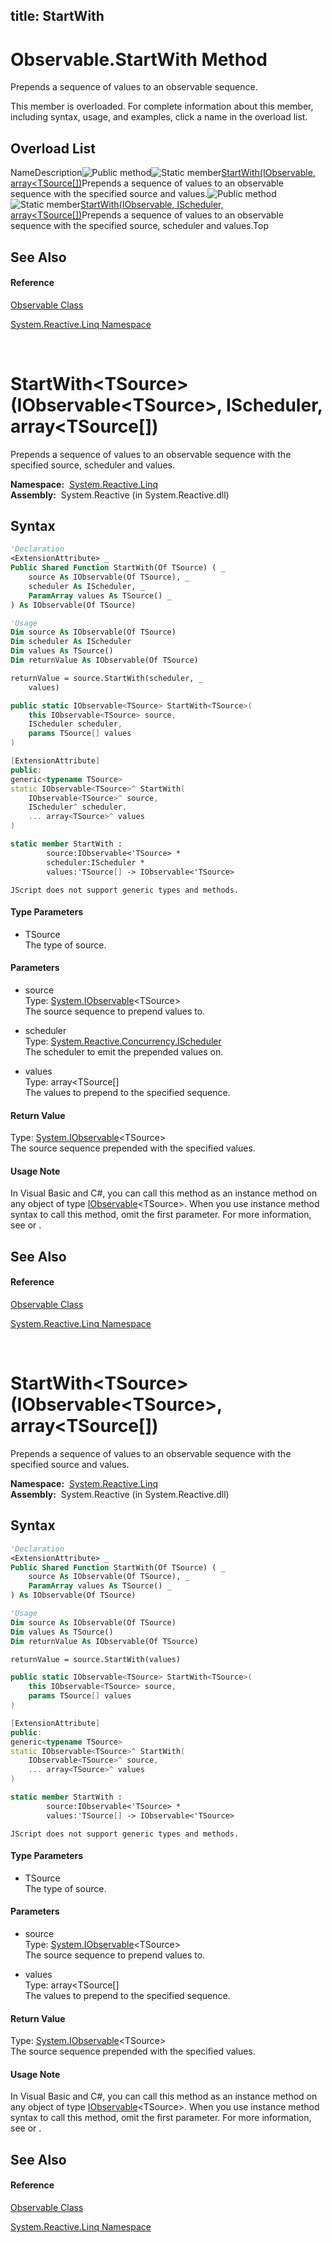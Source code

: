 title: StartWith
---
# Observable.StartWith Method

Prepends a sequence of values to an observable sequence.

This member is overloaded. For complete information about this member, including syntax, usage, and examples, click a name in the overload list.

## Overload List

NameDescription![Public method](https://reactiveui.net/assets/img/Hh303103.pubmethod(en-us,VS.103).gif "Public method")![Static member](https://reactiveui.net/assets/img/Hh244319.static(en-us,VS.103).gif "Static member")[StartWith<TSource>(IObservable<TSource>, array<TSource[])](https://msdn.microsoft.com/en-us/library/m:system.reactive.linq.observable.startwith%60%601(system.iobservable%7b%60%600%7d%2c%60%600%5b%5d)(v=VS.103))Prepends a sequence of values to an observable sequence with the specified source and values.![Public method](https://reactiveui.net/assets/img/Hh303103.pubmethod(en-us,VS.103).gif "Public method")![Static member](https://reactiveui.net/assets/img/Hh244319.static(en-us,VS.103).gif "Static member")[StartWith<TSource>(IObservable<TSource>, IScheduler, array<TSource[])](https://msdn.microsoft.com/en-us/library/m:system.reactive.linq.observable.startwith%60%601(system.iobservable%7b%60%600%7d%2csystem.reactive.concurrency.ischeduler%2c%60%600%5b%5d)(v=VS.103))Prepends a sequence of values to an observable sequence with the specified source, scheduler and values.Top

## See Also

#### Reference

[Observable Class](Observable/Observable)

[System.Reactive.Linq Namespace](System.Reactive.Linq/System.Reactive.Linq)



<br />

# StartWith\<TSource\>(IObservable\<TSource\>, IScheduler, array\<TSource\[\])

Prepends a sequence of values to an observable sequence with the specified source, scheduler and values.

**Namespace:**  [System.Reactive.Linq](System.Reactive.Linq/System.Reactive.Linq)  
**Assembly:**  System.Reactive (in System.Reactive.dll)

## Syntax

```vb
'Declaration
<ExtensionAttribute> _
Public Shared Function StartWith(Of TSource) ( _
    source As IObservable(Of TSource), _
    scheduler As IScheduler, _
    ParamArray values As TSource() _
) As IObservable(Of TSource)
```

```vb
'Usage
Dim source As IObservable(Of TSource)
Dim scheduler As IScheduler
Dim values As TSource()
Dim returnValue As IObservable(Of TSource)

returnValue = source.StartWith(scheduler, _
    values)
```

```csharp
public static IObservable<TSource> StartWith<TSource>(
    this IObservable<TSource> source,
    IScheduler scheduler,
    params TSource[] values
)
```

```c++
[ExtensionAttribute]
public:
generic<typename TSource>
static IObservable<TSource>^ StartWith(
    IObservable<TSource>^ source, 
    IScheduler^ scheduler, 
    ... array<TSource>^ values
)
```

```fsharp
static member StartWith : 
        source:IObservable<'TSource> * 
        scheduler:IScheduler * 
        values:'TSource[] -> IObservable<'TSource> 
```

```jscript
JScript does not support generic types and methods.
```

#### Type Parameters

- TSource  
  The type of source.

#### Parameters

- source  
  Type: [System.IObservable](https://msdn.microsoft.com/en-us/library/Dd990377)\<TSource\>  
  The source sequence to prepend values to.

- scheduler  
  Type: [System.Reactive.Concurrency.IScheduler](IScheduler/IScheduler)  
  The scheduler to emit the prepended values on.

- values  
  Type: array\<TSource\[\]  
  The values to prepend to the specified sequence.

#### Return Value

Type: [System.IObservable](https://msdn.microsoft.com/en-us/library/Dd990377)\<TSource\>  
The source sequence prepended with the specified values.

#### Usage Note

In Visual Basic and C\#, you can call this method as an instance method on any object of type [IObservable](https://msdn.microsoft.com/en-us/library/Dd990377)\<TSource\>. When you use instance method syntax to call this method, omit the first parameter. For more information, see [](https://msdn.microsoft.com/en-us/library/Bb384936) or [](https://msdn.microsoft.com/en-us/library/Bb383977).

## See Also

#### Reference

[Observable Class](Observable/Observable)

[System.Reactive.Linq Namespace](System.Reactive.Linq/System.Reactive.Linq)



<br />

# StartWith\<TSource\>(IObservable\<TSource\>, array\<TSource\[\])

Prepends a sequence of values to an observable sequence with the specified source and values.

**Namespace:**  [System.Reactive.Linq](System.Reactive.Linq/System.Reactive.Linq)  
**Assembly:**  System.Reactive (in System.Reactive.dll)

## Syntax

```vb
'Declaration
<ExtensionAttribute> _
Public Shared Function StartWith(Of TSource) ( _
    source As IObservable(Of TSource), _
    ParamArray values As TSource() _
) As IObservable(Of TSource)
```

```vb
'Usage
Dim source As IObservable(Of TSource)
Dim values As TSource()
Dim returnValue As IObservable(Of TSource)

returnValue = source.StartWith(values)
```

```csharp
public static IObservable<TSource> StartWith<TSource>(
    this IObservable<TSource> source,
    params TSource[] values
)
```

```c++
[ExtensionAttribute]
public:
generic<typename TSource>
static IObservable<TSource>^ StartWith(
    IObservable<TSource>^ source, 
    ... array<TSource>^ values
)
```

```fsharp
static member StartWith : 
        source:IObservable<'TSource> * 
        values:'TSource[] -> IObservable<'TSource> 
```

```jscript
JScript does not support generic types and methods.
```

#### Type Parameters

- TSource  
  The type of source.

#### Parameters

- source  
  Type: [System.IObservable](https://msdn.microsoft.com/en-us/library/Dd990377)\<TSource\>  
  The source sequence to prepend values to.

- values  
  Type: array\<TSource\[\]  
  The values to prepend to the specified sequence.

#### Return Value

Type: [System.IObservable](https://msdn.microsoft.com/en-us/library/Dd990377)\<TSource\>  
The source sequence prepended with the specified values.

#### Usage Note

In Visual Basic and C\#, you can call this method as an instance method on any object of type [IObservable](https://msdn.microsoft.com/en-us/library/Dd990377)\<TSource\>. When you use instance method syntax to call this method, omit the first parameter. For more information, see [](https://msdn.microsoft.com/en-us/library/Bb384936) or [](https://msdn.microsoft.com/en-us/library/Bb383977).

## See Also

#### Reference

[Observable Class](Observable/Observable)

[System.Reactive.Linq Namespace](System.Reactive.Linq/System.Reactive.Linq)
